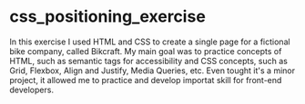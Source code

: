 # css_positioning_exercise
In this exercise I used HTML and CSS to create a single page for a fictional bike company, called Bikcraft.
My main goal was to practice concepts of HTML, such as semantic tags for accessibility and CSS concepts, such as Grid, Flexbox, Align and Justify, Media Queries, etc.
Even tought it's a minor project, it allowed me to practice and develop importat skill for front-end developers.
